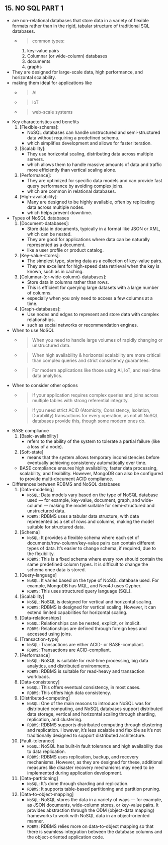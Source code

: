 **15. NO SQL PART 1**
------------------------------------------------------------
- are non-relational databases that store data in a variety of flexible formats rather than in the rigid, tabular structure of traditional SQL databases.
    * > common types:
        1. key-value pairs
        2. Columnar (or wide-column) databases
        3. documents
        4. graphs
- They are designed for large-scale data, high performance, and horizontal scalability.
- making them ideal for applications like 
    * > AI 
    * > IoT
    * > web-scale systems
- Key characteristics and benefits
    1. [Flexible-schema]: 
        - NoSQL databases can handle unstructured and semi-structured data without requiring a predefined schema. 
        - which simplifies development and allows for faster iteration.
    2. [Scalability]: 
        - They use horizontal scaling, distributing data across multiple servers.
        - which allows them to handle massive amounts of data and traffic more efficiently than vertical scaling alone.
    3. [Performance]: 
        - They are optimized for specific data models and can provide fast query performance by avoiding complex joins.
        - which are common in relational databases.
    4. [High-availability]: 
        - Many are designed to be highly available, often by replicating data across multiple nodes.
        - which helps prevent downtime. 
- Types of NoSQL databases
    1. [Document-databases]: 
        - Store data in documents, typically in a format like JSON or XML, which can be nested. 
        - They are good for applications where data can be naturally represented as a document. 
        - like a user profile or product catalog.
    2. [Key-value-stores]: 
        - The simplest type, storing data as a collection of key-value pairs. 
        - They are excellent for high-speed data retrieval when the key is known, such as in caching.
    3. [Columnar-(or-wide-column)-databases]: 
        - Store data in columns rather than rows. 
        - This is efficient for querying large datasets with a large number of columns.
        -  especially when you only need to access a few columns at a time.
    4. [Graph-databases]: 
        - Use nodes and edges to represent and store data with complex relationships.
        - such as social networks or recommendation engines. 
- When to use NoSQL
    * > When you need to handle large volumes of rapidly changing or unstructured data.
    * > When high availability & horizontal scalability are more critical than complex queries and strict consistency guarantees.
    * > For modern applications like those using AI, IoT, and real-time data analytics.
- When to consider other options
    * > If your application requires complex queries and joins across multiple tables with strong referential integrity.
    * > If you need strict ACID (Atomicity, Consistency, Isolation, Durability) transactions for every operation, as not all NoSQL databases provide this, though some modern ones do. 
- BASE compliance
    1. [Basic-availability] 
        - refers to the ability of the system to tolerate a partial failure (like a loss of a node).
    2. [Soft-state]
        - means that the system allows temporary inconsistencies before eventually achieving consistency automatically over time.
    * BASE compliance ensures high availability, faster data processing, scalability, and flexibility. However, MongoDB can also be configured to provide multi-document ACID compliance.
- Differences between RDBMS and NoSQL databases
    1. [Data-modeling]
        - `NoSQL`: Data models vary based on the type of NoSQL database used — for example, key-value, document, graph, and wide-column — making the model suitable for semi-structured and unstructured data.
        - `RDBMS`: RDBMS uses a tabular data structure, with data represented as a set of rows and columns, making the model suitable for structured data.
    2. [Schema]
        - `NoSQL`: It provides a flexible schema where each set of documents/row-column/key-value pairs can contain different types of data. It’s easier to change schema, if required, due to the flexibility.
        - `RDBMS`: This is a fixed schema where every row should contain the same predefined column types. It is difficult to change the schema once data is stored.
    3. [Query-language]
        - `NoSQL`: It varies based on the type of NoSQL database used. For example, MongoDB has MQL, and Neo4J uses Cypher.
        - `RDBMS`: This uses structured query language (SQL).
    4. [Scalability]
        - `NoSQL`: NoSQL is designed for vertical and horizontal scaling.
        - `RDBMS`: RDBMS is designed for vertical scaling. However, it can extend limited capabilities for horizontal scaling.
    5. [Data-relationships]
        - `NoSQL`: Relationships can be nested, explicit, or implicit.
        - `RDBMS`: Relationships are defined through foreign keys and accessed using joins.
    6. [Transaction-type]
        - `NoSQL`: Transactions are either ACID- or BASE-compliant.
        - `RDBMS`: Transactions are ACID-compliant.
    7. [Performance]
        - `NoSQL`: NoSQL is suitable for real-time processing, big data analytics, and distributed environments.
        - `RDBMS`: RDBMS is suitable for read-heavy and transaction workloads.
    8. [Data-consistency]
        - `NoSQL`: This offers eventual consistency, in most cases.
        - `RDBMS`: This offers high data consistency.
    9. [Distributed-computing]
        - `NoSQL`: One of the main reasons to introduce NoSQL was for distributed computing, and NoSQL databases support distributed data storage, vertical and horizontal scaling through sharding, replication, and clustering.
        - `RDBMS`: RDBMS supports distributed computing through clustering and replication. However, it’s less scalable and flexible as it’s not traditionally designed to support distributed architecture.
    10. [Fault-tolerance]
        - `NoSQL`: NoSQL has built-in fault tolerance and high availability due to data replication.
        - `RDBMS`: RDBMS uses replication, backup, and recovery mechanisms. However, as they are designed for these, additional measures like disaster recovery mechanisms may need to be implemented during application development.
    11. [Data-partitioning]
        - `NoSQL`: It’s done through sharding and replication.
        - `RDBMS`: It supports table-based partitioning and partition pruning.
    12. [Data-to-object-mapping]
        - `NoSQL`: NoSQL stores the data in a variety of ways — for example, as JSON documents, wide-column stores, or key-value pairs. It provides abstraction through the ODM (object-data mapping) frameworks to work with NoSQL data in an object-oriented manner.
        - `RDBMS`: RDBMS relies more on data-to-object mapping so that there is seamless integration between the database columns and the object-oriented application code.
